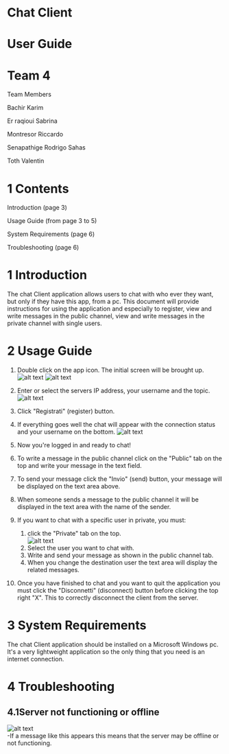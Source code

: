 #

# Chat Client

# User Guide

# Team 4







Team Members

Bachir Karim

Er raqioui Sabrina

Montresor Riccardo

Senapathige Rodrigo Sahas

Toth Valentin

# 1 Contents

 Introduction        (page 3)

 Usage Guide (from page 3 to 5)

 System Requirements        (page 6)

 Troubleshooting        (page 6)

# 1 Introduction

The chat Client application allows users to chat with who ever they want, but only if they have this app,  from a pc.  This document will provide instructions for using the application and especially to register, view and write messages in the public channel, view and write messages in the private channel with single users.

# 2 Usage Guide

1. Double click on the app icon. The initial screen will be brought up.  
![alt text](imgs/img1.png)
![alt text](imgs/gui1.PNG)
2. Enter or select the servers IP address, your username and the topic.
![alt text](imgs/gui2.PNG)
3. Click &quot;Registrati&quot; (register) button.
4. If everything goes well the chat will appear with the connection status and your username on the bottom.
![alt text](imgs/unnamed.png)
5. Now you&#39;re logged in and ready to chat!
6. To write a message in the public channel click on the &quot;Public&quot; tab on the top and write your message in the text field.
7. To send your message click the &quot;Invio&quot; (send) button, your message will be displayed on the text area above.
8. When someone sends a message to the public channel it will be displayed in the text area with the name of the sender.
9. If you want to chat with a specific user in private, you must:
    1. click the &quot;Private&quot; tab on the top.  
    ![alt text](imgs/dad.PNG)
    2. Select the user you want to chat with.
    3. Write and send your message as shown in the public channel tab.
    4. When you change the destination user the text area will display the related messages.
 
10. Once you have finished to chat and you want to quit the application you must click the &quot;Disconnetti&quot; (disconnect) button before clicking the top right &quot;X&quot;.
This to correctly disconnect the client from the server.

# 3 System Requirements

The chat Client application should be installed on a Microsoft Windows pc.  It&#39;s a very lightweight application so the only thing that you need is an internet connection.

# 4 Troubleshooting

## 4.1Server not functioning or offline
![alt text](imgs/gui3.PNG)  
-If a message like this appears this means that the server may be offline or not functioning.

